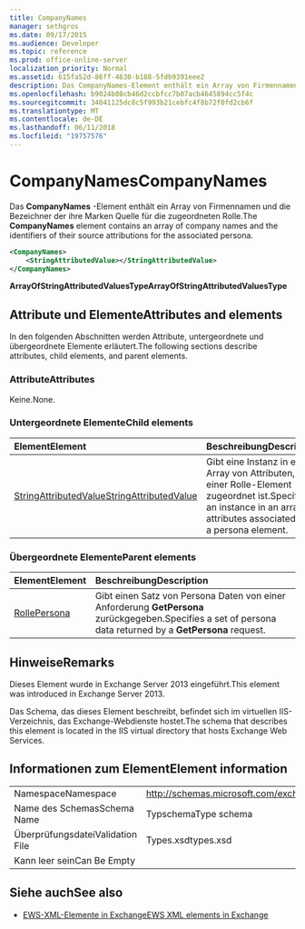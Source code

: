 ```yaml
---
title: CompanyNames
manager: sethgros
ms.date: 09/17/2015
ms.audience: Developer
ms.topic: reference
ms.prod: office-online-server
localization_priority: Normal
ms.assetid: 615fa52d-86ff-4630-b188-5fdb9391eee2
description: Das CompanyNames-Element enthält ein Array von Firmennamen und die Bezeichner der ihre Marken Quelle für die zugeordneten Rolle.
ms.openlocfilehash: b9024b08cb46d2ccbfcc7b07acb4645894cc5f4c
ms.sourcegitcommit: 34041125dc8c5f993b21cebfc4f8b72f0fd2cb6f
ms.translationtype: MT
ms.contentlocale: de-DE
ms.lasthandoff: 06/11/2018
ms.locfileid: "19757576"
---
```

# <a name="companynames"></a><span data-ttu-id="f1296-103">CompanyNames</span><span class="sxs-lookup"><span data-stu-id="f1296-103">CompanyNames</span></span>

<span data-ttu-id="f1296-104">Das **CompanyNames** -Element enthält ein Array von Firmennamen und die Bezeichner der ihre Marken Quelle für die zugeordneten Rolle.</span><span class="sxs-lookup"><span data-stu-id="f1296-104">The **CompanyNames** element contains an array of company names and the identifiers of their source attributions for the associated persona.</span></span> 
  
```XML
<CompanyNames>
    <StringAttributedValue></StringAttributedValue>
</CompanyNames>
```

 <span data-ttu-id="f1296-105">**ArrayOfStringAttributedValuesType**</span><span class="sxs-lookup"><span data-stu-id="f1296-105">**ArrayOfStringAttributedValuesType**</span></span>
## <a name="attributes-and-elements"></a><span data-ttu-id="f1296-106">Attribute und Elemente</span><span class="sxs-lookup"><span data-stu-id="f1296-106">Attributes and elements</span></span>

<span data-ttu-id="f1296-107">In den folgenden Abschnitten werden Attribute, untergeordnete und übergeordnete Elemente erläutert.</span><span class="sxs-lookup"><span data-stu-id="f1296-107">The following sections describe attributes, child elements, and parent elements.</span></span>
  
### <a name="attributes"></a><span data-ttu-id="f1296-108">Attribute</span><span class="sxs-lookup"><span data-stu-id="f1296-108">Attributes</span></span>

<span data-ttu-id="f1296-109">Keine.</span><span class="sxs-lookup"><span data-stu-id="f1296-109">None.</span></span>
  
### <a name="child-elements"></a><span data-ttu-id="f1296-110">Untergeordnete Elemente</span><span class="sxs-lookup"><span data-stu-id="f1296-110">Child elements</span></span>

|<span data-ttu-id="f1296-111">**Element**</span><span class="sxs-lookup"><span data-stu-id="f1296-111">**Element**</span></span>|<span data-ttu-id="f1296-112">**Beschreibung**</span><span class="sxs-lookup"><span data-stu-id="f1296-112">**Description**</span></span>|
|:-----|:-----|
|[<span data-ttu-id="f1296-113">StringAttributedValue</span><span class="sxs-lookup"><span data-stu-id="f1296-113">StringAttributedValue</span></span>](stringattributedvalue.md) <br/> |<span data-ttu-id="f1296-114">Gibt eine Instanz in ein Array von Attributen, die einer Rolle-Element zugeordnet ist.</span><span class="sxs-lookup"><span data-stu-id="f1296-114">Specifies an instance in an array of attributes associated with a persona element.</span></span>  <br/> |
   
### <a name="parent-elements"></a><span data-ttu-id="f1296-115">Übergeordnete Elemente</span><span class="sxs-lookup"><span data-stu-id="f1296-115">Parent elements</span></span>

|<span data-ttu-id="f1296-116">**Element**</span><span class="sxs-lookup"><span data-stu-id="f1296-116">**Element**</span></span>|<span data-ttu-id="f1296-117">**Beschreibung**</span><span class="sxs-lookup"><span data-stu-id="f1296-117">**Description**</span></span>|
|:-----|:-----|
|[<span data-ttu-id="f1296-118">Rolle</span><span class="sxs-lookup"><span data-stu-id="f1296-118">Persona</span></span>](persona.md) <br/> |<span data-ttu-id="f1296-119">Gibt einen Satz von Persona Daten von einer Anforderung **GetPersona** zurückgegeben.</span><span class="sxs-lookup"><span data-stu-id="f1296-119">Specifies a set of persona data returned by a **GetPersona** request.</span></span>  <br/> |
   
## <a name="remarks"></a><span data-ttu-id="f1296-120">Hinweise</span><span class="sxs-lookup"><span data-stu-id="f1296-120">Remarks</span></span>

<span data-ttu-id="f1296-121">Dieses Element wurde in Exchange Server 2013 eingeführt.</span><span class="sxs-lookup"><span data-stu-id="f1296-121">This element was introduced in Exchange Server 2013.</span></span>
  
<span data-ttu-id="f1296-122">Das Schema, das dieses Element beschreibt, befindet sich im virtuellen IIS-Verzeichnis, das Exchange-Webdienste hostet.</span><span class="sxs-lookup"><span data-stu-id="f1296-122">The schema that describes this element is located in the IIS virtual directory that hosts Exchange Web Services.</span></span>
  
## <a name="element-information"></a><span data-ttu-id="f1296-123">Informationen zum Element</span><span class="sxs-lookup"><span data-stu-id="f1296-123">Element information</span></span>

|||
|:-----|:-----|
|<span data-ttu-id="f1296-124">Namespace</span><span class="sxs-lookup"><span data-stu-id="f1296-124">Namespace</span></span>  <br/> |http://schemas.microsoft.com/exchange/services/2006/types  <br/> |
|<span data-ttu-id="f1296-125">Name des Schemas</span><span class="sxs-lookup"><span data-stu-id="f1296-125">Schema Name</span></span>  <br/> |<span data-ttu-id="f1296-126">Typschema</span><span class="sxs-lookup"><span data-stu-id="f1296-126">Type schema</span></span>  <br/> |
|<span data-ttu-id="f1296-127">Überprüfungsdatei</span><span class="sxs-lookup"><span data-stu-id="f1296-127">Validation File</span></span>  <br/> |<span data-ttu-id="f1296-128">Types.xsd</span><span class="sxs-lookup"><span data-stu-id="f1296-128">types.xsd</span></span>  <br/> |
|<span data-ttu-id="f1296-129">Kann leer sein</span><span class="sxs-lookup"><span data-stu-id="f1296-129">Can Be Empty</span></span>  <br/> ||
   
## <a name="see-also"></a><span data-ttu-id="f1296-130">Siehe auch</span><span class="sxs-lookup"><span data-stu-id="f1296-130">See also</span></span>



- [<span data-ttu-id="f1296-131">EWS-XML-Elemente in Exchange</span><span class="sxs-lookup"><span data-stu-id="f1296-131">EWS XML elements in Exchange</span></span>](ews-xml-elements-in-exchange.md)

